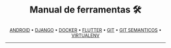 <h1 align="center"><p>
  Manual de ferramentas 🛠
  </p></h1>


<p align="center">
  <a href="https://github.com/Decripter/Manual_Ferramentas/blob/master/manuais/android.md">ANDROID</a> •
  <a href="https://github.com/Decripter/Manual_Ferramentas/blob/master/manuais/django.md">DJANGO</a> •
  <a href="https://github.com/Decripter/Manual_Ferramentas/blob/master/manuais/docker.md">DOCKER</a> •
  <a href="https://github.com/Decripter/Manual_Ferramentas/blob/master/manuais/flutter.md">FLUTTER</a> •
  <a href="https://github.com/Decripter/Manual_Ferramentas/blob/master/manuais/git.md">GIT</a> •
  <a href="https://github.com/Decripter/Manual_Ferramentas/blob/master/manuais/git_semantico.md">GIT SEMANTICOS</a> •  
  <a href="https://github.com/Decripter/Manual_Ferramentas/blob/master/manuais/virtualenv.md">VIRTUALENV</a>



</p>




<hr>

